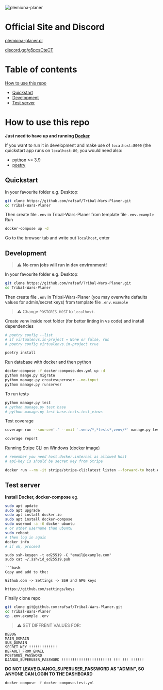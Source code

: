 ![plemiona-planer](https://plemiona-planer.pl/static/images/background.jpg)

# Official Site and Discord

[plemiona-planer.pl](https://plemiona-planer.pl/en/)

[discord.gg/g5pcsCteCT](https://discord.gg/g5pcsCteCT)

# Table of contents

[How to use this repo](#how-to-use-this-repo)

- [Quickstart](#quickstart)
- [Development](#development)
- [Test server](#test-server)

# How to use this repo

**Just need to have up and running [Docker](https://www.docker.com/get-started)**

If you want to run it in development and make use of `localhost:8000` (the quickstart app runs on `localhost:80`, you would need also:

- [python](https://www.python.org/downloads/) >= 3.9
- [poetry](https://python-poetry.org/)

## Quickstart

In your favourite folder e.g. Desktop:

```bash
git clone https://github.com/rafsaf/Tribal-Wars-Planer.git
cd Tribal-Wars-Planer

```

Then create file `.env` in Tribal-Wars-Planer from template file `.env.example`
Run

```bash
docker-compose up -d

```

Go to the browser tab and write out `localhost`, enter

## Development

> :warning: **No cron jobs will run in dev environment**!

In your favourite folder e.g. Desktop:

```bash
git clone https://github.com/rafsaf/Tribal-Wars-Planer.git
cd Tribal-Wars-Planer

```

Then create file `.env` in Tribal-Wars-Planer (you may overwrite defaults values for admin/secret keys) from template file `.env.example`

> :warning: Change `POSTGRES_HOST` to `localhost`.

Create venv inside root folder (for better linting in vs code) and install dependencies

```bash
# poetry config --list
# if virtualenvs.in-project = None or false, run
# poetry config virtualenvs.in-project true

poetry install

```

Run database with docker and then python

```bash
docker-compose -f docker-compose.dev.yml up -d
python mange.py migrate
python manage.py createsuperuser --no-input
python manage.py runserver
```

To run tests

```bash
python manage.py test
# python manage.py test base
# python manage.py test base.tests.test_views
```

Test coverage

```bash
coverage run --source='.' --omit '.venv/*,*tests*,venv/*' manage.py test

coverage report
```

Running Stripe CLI on Windows (docker image)

```bash
# remember you need host.docker.internal as allowed host
# api-key is should be secret key from Stripe

docker run --rm -it stripe/stripe-cli:latest listen --forward-to host.docker.internal:8000/en/api/stripe-webhook/ --skip-verify --api-key sk_test_51IunwoIUoiUFYBGtpnRVBVro4iqXG8pndlUlpeBd1qbMNC9U7I0u6eQuCVjJdWMQoOpJhpyrztp2kUZSHMfi29Zh00TT5Q8yyL
```

## Test server

**Install Docker, docker-compose** eg.

```bash
sudo apt update
sudo apt upgrade
sudo apt install docker.io
sudo apt install docker-compose
sudo usermod -a -G docker ubuntu
# or other username than ubuntu
sudo reboot
# then log in again
docker info
# if ok, proceed
```

````
sudo ssh-keygen -t ed25519 -C "email@example.com"
sudo cat ~/.ssh/id_ed25519.pub

```bash
Copy and add to the:

Github.com -> Settings -> SSH and GPG keys

https://github.com/settings/keys

````

Finally clone repo

```bash
git clone git@github.com:rafsaf/Tribal-Wars-Planer.git
cd Tribal-Wars-Planer
cp .env.example .env
```

> :warning: SET DIFFRENT VALUES FOR:

```
DEBUG
MAIN_DOMAIN
SUB_DOMAIN
SECRET_KEY !!!!!!!!!!!!!
DEFAULT_FROM_EMAIL
POSTGRES_PASSWORD
DJANGO_SUPERUSER_PASSWORD !!!!!!!!!!!!!!!!!!!!!!! !!! !!! !!!!!!
```

**DO NOT LEAVE DJANGO_SUPERUSER_PASSWORD AS "ADMIN", SO ANYONE CAN LOGIN TO THE DASHBOARD**

```
docker-compose -f docker-compose.test.yml
```
